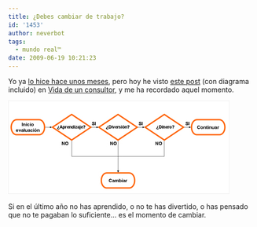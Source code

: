```yaml
---
title: ¿Debes cambiar de trabajo?
id: '1453'
author: neverbot
tags:
  - mundo real™
date: 2009-06-19 10:21:23
---
```


Yo ya [lo hice hace unos meses](/hola-me-llamo-ivan-y-he-dejado-mi-trabajo/), pero hoy he visto [este post](http://www.vidadeunconsultor.com/2009/06/%c2%bfdebo-seguir-en-mi-trabajo/) (con diagrama incluido) en [Vida de un consultor](http://www.vidadeunconsultor.com/), y me ha recordado aquel momento.

![Algoritmo laboral](./debes-cambiar-de-trabajo/algoritmolaboral.jpg "Algoritmo laboral")

Si en el último año no has aprendido, o no te has divertido, o has pensado que no te pagaban lo suficiente... es el momento de cambiar.
